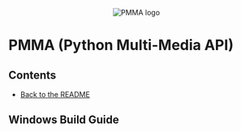 <div align="center">

  ![PMMA logo](https://github.com/PycraftDeveloper/PMMA/assets/81379254/2c4858b8-b50c-4f3b-95f3-d93fd1f0f19b)
</div>


# PMMA (Python Multi-Media API)

## Contents
* [Back to the README](https://github.com/PycraftDeveloper/PMMA/blob/main/README.md#contents)

## Windows Build Guide
